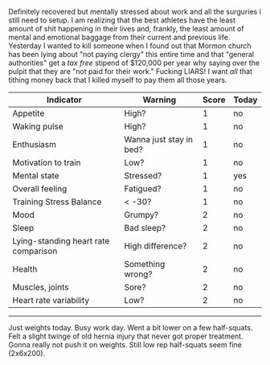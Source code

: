 Definitely recovered but mentally stressed about work and all the surguries i still need to setup. I am realizing that the best athletes have the least amount of shit happening in their lives and, frankly, the least amount of mental and emotional baggage from their current and previous life. Yesterday I wanted to kill someone when I found out that Mormon church has been lying about "not paying clergy" this entire time and that "general authorities" get a *tax free* stipend of $120,000 per year why saying over the pulpit that they are "not paid for their work." Fucking LIARS! I want *all* that tithing money back that I killed myself to pay them all those years.

| Indicator                            | Warning                 | Score | Today |
| ------------------------------------ | ----------------------- | ----- | ----- |
| Appetite                             | High?                   | 1     | no    |
| Waking pulse                         | High?                   | 1     | no    |
| Enthusiasm                           | Wanna just stay in bed? | 1     | no    |
| Motivation to train                  | Low?                    | 1     | no    |
| Mental state                         | Stressed?               | 1     | yes   |
| Overall feeling                      | Fatigued?               | 1     | no    |
| Training Stress Balance              | < -30?                  | 1     | no    |
| Mood                                 | Grumpy?                 | 2     | no    |
| Sleep                                | Bad sleep?              | 2     | no    |
| Lying-standing heart rate comparison | High difference?        | 2     | no    |
| Health                               | Something wrong?        | 2     | no    |
| Muscles, joints                      | Sore?                   | 2     | no    |
| Heart rate variability               | Low?                    | 2     | no    |

----

Just weights today. Busy work day. Went a bit lower on a few half-squats. Felt a slight twinge of old hernia injury that never got proper treatment. Gonna really not push it on weights. Still low rep half-squats seem fine (2x6x200).